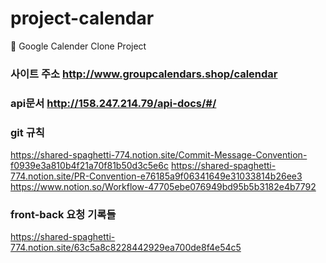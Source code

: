 # project-calendar
📅 Google Calender Clone Project

### 사이트 주소 http://www.groupcalendars.shop/calendar

### api문서 http://158.247.214.79/api-docs/#/

### git 규칙
https://shared-spaghetti-774.notion.site/Commit-Message-Convention-f0939e3a810b4f21a70f81b50d3c5e6c
https://shared-spaghetti-774.notion.site/PR-Convention-e76185a9f06341649e31033814b26ee3
https://www.notion.so/Workflow-47705ebe076949bd95b5b3182e4b7792

### front-back 요청 기록들
https://shared-spaghetti-774.notion.site/63c5a8c8228442929ea700de8f4e54c5

